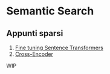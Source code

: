 # Semantic Search

## Appunti sparsi

1. [Fine tuning Sentence Transformers](https://github.com/nickprock/appunti_data_science/blob/master/semantic-search/fine-tuning-sentence-transformer.ipynb)
2. [Cross-Encoder](https://github.com/nickprock/appunti_data_science/blob/master/semantic-search/sentence-transformer-cross-encoder.ipynb)

WIP
